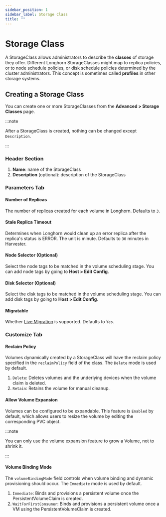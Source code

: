 ```yaml
---
sidebar_position: 1
sidebar_label: Storage Class
title: ""
---
```


# Storage Class

A StorageClass allows administrators to describe the **classes** of storage they offer. Different Longhorn StorageClasses might map to replica policies, or to node schedule policies, or disk schedule policies determined by the cluster administrators. This concept is sometimes called **profiles** in other storage systems.

## Creating a Storage Class
You can create one or more StorageClasses from the **Advanced > Storage Classes** page.

:::note

After a StorageClass is created, nothing can be changed except `Description`.

:::

### Header Section
1. **Name**: name of the StorageClass
1. **Description** (optional): description of the StorageClass

### Parameters Tab

#### Number of Replicas

The number of replicas created for each volume in Longhorn. Defaults to `3`.

#### Stale Replica Timeout

Determines when Longhorn would clean up an error replica after the replica's status is ERROR. The unit is minute. Defaults to `30` minutes in Harvester.

#### Node Selector (Optional)

Select the node tags to be matched in the volume scheduling stage. You can add node tags by going to **Host > Edit Config**.

#### Disk Selector (Optional)

Select the disk tags to be matched in the volume scheduling stage. You can add disk tags by going to **Host > Edit Config**.

#### Migratable

Whether [Live Migration](../vm/live-migration.md) is supported. Defaults to `Yes`.

### Customize Tab

#### Reclaim Policy

Volumes dynamically created by a StorageClass will have the reclaim policy specified in the `reclaimPolicy` field of the class. The `Delete` mode is used by default.

1. `Delete`: Deletes volumes and the underlying devices when the volume claim is deleted.
2. `Retain`: Retains the volume for manual cleanup.

#### Allow Volume Expansion

Volumes can be configured to be expandable. This feature is `Enabled` by default, which allows users to resize the volume by editing the corresponding PVC object.

:::note

You can only use the volume expansion feature to grow a Volume, not to shrink it.

:::

#### Volume Binding Mode

The `volumeBindingMode` field controls when volume binding and dynamic provisioning should occur. The `Immediate` mode is used by default.

1. `Immediate`: Binds and provisions a persistent volume once the PersistentVolumeClaim is created.
2. `WaitForFirstConsumer`: Binds and provisions a persistent volume once a VM using the PersistentVolumeClaim is created.



